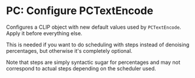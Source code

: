 # PC: Configure PCTextEncode

Configures a CLIP object with new default values used by `PCTextEncode`. Apply it before everything else.

This is needed if you want to do scheduling with steps instead of denoising percentages, but otherwise it's completely optional.

Note that steps are simply syntactic sugar for percentages and may not correspond to actual steps depending on the scheduler used.
